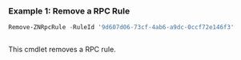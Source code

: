 ### Example 1: Remove a RPC Rule
```powershell
Remove-ZNRpcRule -RuleId '9d607d06-73cf-4ab6-a9dc-0ccf72e146f3'
```

```output

```

This cmdlet removes a RPC rule.
